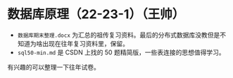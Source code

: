# 数据库原理（22-23-1）（王帅）

- `数据库期末整理.docx` 为汇总的祖传复习资料。最后的分布式数据库没教但是不知道为啥出现在往年复习资料里，保留。
- `sql50-min.md` 是 CSDN 上找的 50 题精简版，一些表连接的思想值得学习。

有兴趣的可以整理一下往年试卷。
